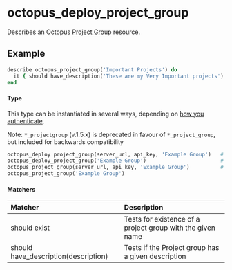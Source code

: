 # octopus_deploy_project_group

Describes an Octopus [Project Group](https://octopus.com/docs/deployment-process/projects#project-group) resource.

## Example

```ruby
describe octopus_project_group('Important Projects') do
  it { should have_description('These are my Very Important projects') }
end
```

#### Type

This type can be instantiated in several ways, depending on [how you authenticate](authentication.md).

Note: `*_projectgroup` (v.1.5.x) is deprecated in favour of `*_project_group`, but included for backwards compatibility

```ruby
octopus_deploy project_group(server_url, api_key, 'Example Group')   # url and apikey provided
octopus_deploy_project_group('Example Group')                        # using env vars
octopus_project_group(server_url, api_key, 'Example Group')          # shorthand
octopus_project_group('Example Group')
```

#### Matchers

| Matcher | Description |
|:--------|:------------|
| should exist | Tests for existence of a project group with the given name |
| should have_description(description) | Tests if the Project group has a given description | 